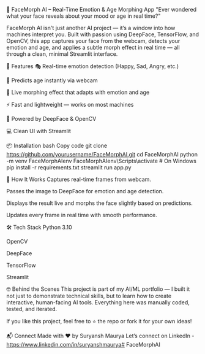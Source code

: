 👤 FaceMorph AI – Real-Time Emotion & Age Morphing App
"Ever wondered what your face reveals about your mood or age in real time?"

FaceMorph AI isn't just another AI project — it’s a window into how machines interpret you. Built with passion using DeepFace, TensorFlow, and OpenCV, this app captures your face from the webcam, detects your emotion and age, and applies a subtle morph effect in real time — all through a clean, minimal Streamlit interface.

🚀 Features
🎭 Real-time emotion detection (Happy, Sad, Angry, etc.)

📅 Predicts age instantly via webcam

🎨 Live morphing effect that adapts with emotion and age

⚡ Fast and lightweight — works on most machines

🧠 Powered by DeepFace & OpenCV

💻 Clean UI with Streamlit


📦 Installation
bash
Copy code
git clone https://github.com/yourusername/FaceMorphAI.git
cd FaceMorphAI
python -m venv FaceMorphAIenv
FaceMorphAIenv\Scripts\activate     # On Windows
pip install -r requirements.txt
streamlit run app.py

🧠 How It Works
Captures real-time frames from webcam.

Passes the image to DeepFace for emotion and age detection.

Displays the result live and morphs the face slightly based on predictions.

Updates every frame in real time with smooth performance.

🛠️ Tech Stack
Python 3.10

OpenCV

DeepFace

TensorFlow

Streamlit

🤓 Behind the Scenes
This project is part of my AI/ML portfolio — I built it not just to demonstrate technical skills, but to learn how to create interactive, human-facing AI tools. Everything here was manually coded, tested, and iterated.

If you like this project, feel free to ⭐ the repo or fork it for your own ideas!

📬 Connect
Made with ❤️ by Suryansh Maurya
Let’s connect on LinkedIn - https://www.linkedin.com/in/suryanshmaurya#   F a c e M o r p h A I  
 
